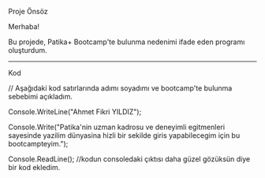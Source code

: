 Proje Önsöz

Merhaba!

Bu projede, Patika+ Bootcamp'te bulunma nedenimi ifade eden programı oluşturdum.

---
Kod

﻿// Aşağıdaki kod satırlarında adımı soyadımı ve bootcamp'te bulunma sebebimi açıkladım.

Console.WriteLine("Ahmet Fikri YILDIZ");

Console.Write("Patika'nin uzman kadrosu ve deneyimli egitmenleri sayesinde yazilim dünyasina hizli bir sekilde giris yapabilecegim için bu bootcampteyim."); 

Console.ReadLine(); //kodun consoledaki çıktısı daha güzel gözüksün diye bir kod ekledim.

